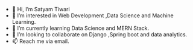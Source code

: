 - 👋 Hi, I’m Satyam Tiwari
- 👀 I’m interested in Web Development ,Data Science and Machine Learning.
- 🌱 I’m currently learning Data Science and MERN Stack.
- 💞️ I’m looking to collaborate on Django ,Spring boot and data analytics.
- 📫 Reach me via email.

<!---
satyamtiwari1004/satyamtiwari1004 is a ✨ special ✨ repository because its `README.md` (this file) appears on your GitHub profile.
You can click the Preview link to take a look at your changes.
--->
